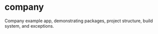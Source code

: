 # company

Company example app, demonstrating packages, project structure, build system, and exceptions.